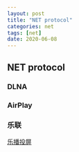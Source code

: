 ```yaml
---
layout: post
title: "NET protocol"
categories: net
tags: [net]
date: 2020-06-08
---
```


## NET protocol

### DLNA
### AirPlay
### 乐联

[乐播投屏](https://cloud.hpplay.cn/send.html#cpgn)
